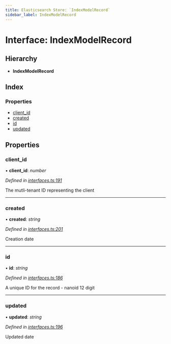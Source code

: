 ```yaml
---
title: Elasticsearch Store: `IndexModelRecord`
sidebar_label: IndexModelRecord
---
```


# Interface: IndexModelRecord

## Hierarchy

* **IndexModelRecord**

## Index

### Properties

* [client_id](indexmodelrecord.md#client_id)
* [created](indexmodelrecord.md#created)
* [id](indexmodelrecord.md#id)
* [updated](indexmodelrecord.md#updated)

## Properties

###  client_id

• **client_id**: *number*

*Defined in [interfaces.ts:191](https://github.com/terascope/teraslice/blob/d8feecc03/packages/elasticsearch-store/src/interfaces.ts#L191)*

The mutli-tenant ID representing the client

___

###  created

• **created**: *string*

*Defined in [interfaces.ts:201](https://github.com/terascope/teraslice/blob/d8feecc03/packages/elasticsearch-store/src/interfaces.ts#L201)*

Creation date

___

###  id

• **id**: *string*

*Defined in [interfaces.ts:186](https://github.com/terascope/teraslice/blob/d8feecc03/packages/elasticsearch-store/src/interfaces.ts#L186)*

A unique ID for the record - nanoid 12 digit

___

###  updated

• **updated**: *string*

*Defined in [interfaces.ts:196](https://github.com/terascope/teraslice/blob/d8feecc03/packages/elasticsearch-store/src/interfaces.ts#L196)*

Updated date
